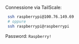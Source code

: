 Connessione via TailScale: 
```bash
 ssh raspberrypi@100.76.149.69 
 # oppure
 ssh raspberrypi@raspberrypi
```

Password: `Raspberry!`
